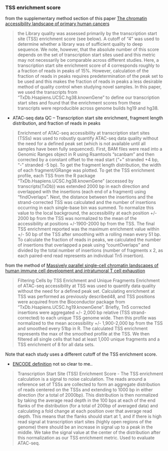 

### TSS enrichment score

from the supplementary method section of this paper [The chromatin accessibility landscape of primary human cancers](https://science.sciencemag.org/content/362/6413/eaav1898) 

> the Library quality was assessed primarily by the transcription start site (TSS) enrichment
score (see below). A cutoff of “4” was used to determine whether a library was of sufficient quality
to deep sequence. We note, however, that the absolute number of this score depends on the set of
transcription start sites used and this metric may not necessarily be comparable across different
studies. Here, a transcription start site enrichment score of 4 corresponds roughly to a fraction of 
reads in peaks of 15%. However, calculation of the fraction of reads in peaks requires predetermination 
of the peak set to be used and this makes the fraction of reads in peaks a less desirable method of 
quality control when studying novel samples. In this paper, we used the transcripts from “TxDb.Hsapiens.UCSC.hg38.knownGene” to define our transcription start sites and found that the enrichment 
scores from these transcripts were reproducible across genome builds hg19 and hg38.

* ATAC-seq data QC – Transcription start site enrichment, fragment length distribution, and fraction
of reads in peaks

> Enrichment of ATAC-seq accessibility at transcription start sites (TSSs) was used to robustly
quantify ATAC-seq data quality without the need for a defined peak set (which is not available
until all samples have been fully sequenced). First, BAM files were read into a Genomic Ranges
object in R using Rsamtools “scanbam” and then corrected by a constant offset to the read start
(“+” stranded +4 bp, “-” stranded -5 bp). To get the fragment length distribution, the width of each
fragment/GRange was plotted. To get the TSS enrichment profile, each TSS from the R package
“TxDb.Hsapiens.UCSC.hg38.knownGene” (accessed by transcripts(TxDb)) was extended 2000
bp in each direction and overlapped with the insertions (each end of a fragment) using
“findOverlaps”. Next, the distance between the insertions and the strand-corrected TSS was
calculated and the number of insertions occurring in each single-base bin was summed. To
normalize this value to the local background, the accessibility at each position +/- 2000 bp from
the TSS was normalized to the mean of the accessibility at positions +/-1900-2000 bp from the
TSS. The final TSS enrichment reported was the maximum enrichment value within +/- 50 bp of
the TSS after smoothing with a rolling mean every 51 bp. To calculate the fraction of reads in
peaks, we calculated the number of insertions that overlapped a peak using “countOverlaps” and
divided by the total number of insertions (number of fragments x 2, as each paired-end read
represents an individual Tn5 insertion).

from the method of [Massively parallel single-cell chromatin landscapes of human immune cell development and intratumoral T cell exhaustion](https://www.biorxiv.org/content/10.1101/610550v1)

>Filtering Cells by TSS Enrichment and Unique Fragments
Enrichment of ATAC-seq accessibility at TSS was used to quantify data quality without
the need for a defined peak set. Calculating enrichment at TSS was performed as
previously described48, and TSS positions were acquired from the Bioconductor package
from “TxDb.Hsapiens.UCSC.hg19.knownGene”. Briefly, Tn5 corrected insertions were
aggregated +/- 2,000 bp relative (TSS strand-corrected) to each unique TSS genome
wide. Then this profile was normalized to the mean accessibility +/- 1,900-2,000 bp from
the TSS and smoothed every 51bp in R. The calculated TSS enrichment represents the
max of the smoothed profile at the TSS. We then filtered all single cells that had at least
1,000 unique fragments and a TSS enrichment of 8 for all data sets.

Note that each study uses a different cutoff of the TSS enrichment score.

* [ENCODE definition](https://www.encodeproject.org/data-standards/terms/#enrichment) not so clear to me..

>Transcription Start Site (TSS) Enrichment Score - The TSS enrichment calculation is a signal to noise calculation. The reads around a reference set of TSSs are collected to form an aggregate distribution of reads centered on the TSSs and extending to 1000 bp in either direction (for a total of 2000bp). This distribution is then normalized by taking the average read depth in the 100 bps at each of the end flanks of the distribution (for a total of 200bp of averaged data) and calculating a fold change at each position over that average read depth. This means that the flanks should start at 1, and if there is high read signal at transcription start sites (highly open regions of the genome) there should be an increase in signal up to a peak in the middle. We take the signal value at the center of the distribution after this normalization as our TSS enrichment metric. Used to evaluate ATAC-seq. 

